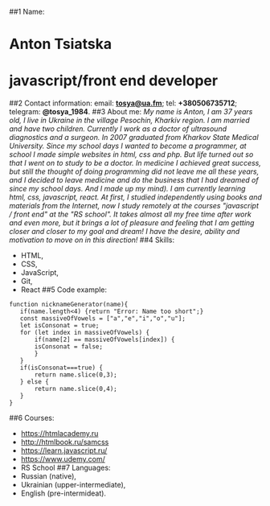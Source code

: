 ##1 Name:
# Anton Tsiatska
# javascript/front end developer
##2 Contact information:
email: **tosya@ua.fm**;
tel: **+380506735712**;
telegram: **@tosya_1984**.
##3 About me:
*My name is Anton, I am 37 years old, I live in Ukraine in the village Pesochin, Kharkiv region. I am married and have two children. Currently I work as a doctor of ultrasound diagnostics and a surgeon. In 2007 graduated from Kharkov State Medical University. Since my school days I wanted to become a programmer, at school I made simple websites in html, css and php. But life turned out so that I went on to study to be a doctor. In medicine I achieved great success, but still the thought of doing programming did not leave me all these years, and I decided to leave medicine and do the business that I had dreamed of since my school days. And I made up my mind). I am currently learning html, css, javascript, react. At first, I studied independently using books and materials from the Internet, now I study remotely at the courses "javascript / front end" at the "RS school". It takes almost all my free time after work and even more, but it brings a lot of pleasure and  feeling that I am getting closer and closer to my goal and dream! I have the desire, ability and motivation to move on in this direction!*
##4 Skills:
* HTML,
* CSS,
* JavaScript,
* Git,
* React
##5 Code example:
```
function nicknameGenerator(name){
   if(name.length<4) {return "Error: Name too short";}
   const massiveOfVowels = ["a","e","i","o","u"];
   let isConsonat = true;
   for (let index in massiveOfVowels) {
       if(name[2] == massiveOfVowels[index]) {
       isConsonat = false;
       }
   }
   if(isConsonat===true) {
       return name.slice(0,3);
   } else {
       return name.slice(0,4);
   }
}
```
##6 Courses:
* https://htmlacademy.ru
* http://htmlbook.ru/samcss
* https://learn.javascript.ru/
* https://www.udemy.com/
* RS School
##7 Languages:
* Russian (native),
* Ukrainian (upper-intermediate),
* English (pre-intermideat).
